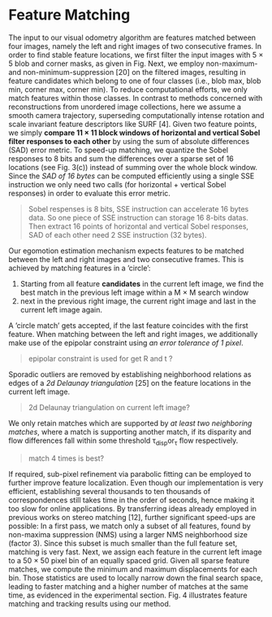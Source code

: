 # Feature Matching
The input to our visual odometry algorithm are features matched between four images, namely the left and right images of two consecutive frames.
In order to find stable feature locations, we first filter the input images with 5 × 5 blob and corner masks, as given in Fig.
Next, we employ non-maximum- and non-minimum-suppression [20] on the filtered images, resulting in feature candidates which belong to one of four classes (i.e., blob max, blob min, corner max, corner min). 
To reduce computational efforts, we only match features within those classes. In contrast to methods concerned with reconstructions from unordered image collections, here we assume a smooth camera trajectory, superseding computationally intense rotation and scale invariant feature descriptors like SURF [4].
Given two feature points, we simply **compare 11 × 11 block windows of horizontal and vertical Sobel filter responses to each other** by using the sum of absolute differences (SAD) error metric. 
To speed-up matching, we quantize the Sobel responses to 8 bits and sum the differences over a sparse set of 16 locations (see Fig. 3(c)) instead of summing over the whole block window. Since the *SAD of 16 bytes* can be computed efficiently using a single SSE instruction we only need two calls (for horizontal + vertical Sobel responses) in order to evaluate this error metric.

> Sobel respenses is 8 bits, SSE instruction can accelerate 16 bytes data. So one piece of SSE instruction can storage 16 8-bits datas. Then extract 16 points of  horizontal and vertical Sobel responses, SAD of each other need 2 SSE instruction (32 bytes).

Our egomotion estimation mechanism expects features to be matched between the left and right images and two consecutive frames. This is achieved by matching features in a ’circle’: 

1. Starting from all feature **candidates** in the current left image, we find the best match in the previous left image within a M × M search window
2. next in the previous right image, the current right image and last in the current left image again. 

A ’circle match’ gets accepted, if the last feature coincides with the first feature. When matching between the left and right images, we additionally make use of the epipolar constraint using *an error tolerance of 1 pixel*. 
> epipolar constraint is used for get R and t ?

Sporadic outliers are removed by establishing neighborhood relations as edges of a *2d Delaunay triangulation* [25] on the feature locations in the current left image. 
> 2d Delaunay triangulation on current left image?

We only retain matches which are supported by *at least two neighboring matches*, where a match is supporting another match, if its disparity and flow differences fall within some threshold τ<sub>disp</sub>or<sub>τ</sub> flow respectively. 
> match 4 times is best?

If required, sub-pixel refinement via parabolic fitting can be employed to further improve feature localization. Even though our implementation is very efficient, establishing several thousands to ten thousands of correspondences still takes time in the order of seconds, hence making it too slow for online applications. By transferring ideas already employed in previous works on stereo matching [12], further significant speed-ups are possible: In a first pass, we match only a subset of all features, found by non-maxima suppression (NMS) using a larger NMS neighborhood size (factor 3). Since this subset is much smaller than the full feature set, matching is very fast. Next, we assign each feature in the current left image to a 50 × 50 pixel bin of an equally spaced grid. Given all sparse feature matches, we compute the minimum and maximum displacements for each bin. Those statistics are used to locally narrow down the final search space, leading to faster matching and a higher number of matches at the same time, as evidenced in the experimental section. Fig. 4 illustrates feature matching and tracking results using our method.
